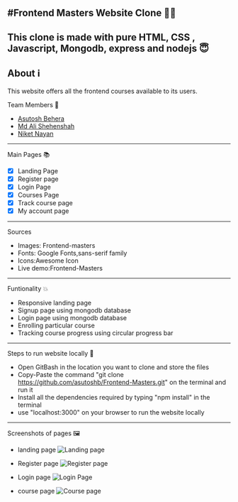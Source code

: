#Frontend Masters Website Clone :technologist:
---

This clone is made with pure HTML, CSS , Javascript, Mongodb, express and nodejs :innocent:
---

About :information_source:
---
This website offers all the frontend courses available to its users.

Team Members :handshake:
- [Asutosh Behera](https://github.com/asutoshb)
- [Md Ali Shehenshah](https://github.com/hello-snsa)
- [Niket Nayan](https://github.com/Niket1-1)
---

Main Pages :books:
- [x] Landing Page 
- [x] Register page
- [x] Login Page
- [x] Courses Page
- [x] Track course page
- [x] My account page     
---

Sources
- Images: Frontend-masters
- Fonts: Google Fonts,sans-serif family
- Icons:Awesome Icon
- Live demo:Frontend-Masters
---

Funtionality :boom:
- Responsive landing page
- Signup page using mongodb database
- Login page using mongodb database
- Enrolling particular course
- Tracking course progress using circular progress bar
---

Steps to run website locally :sunflower:
- Open GitBash in the location you want to clone and store the files
- Copy-Paste the command "git clone https://github.com/asutoshb/Frontend-Masters.git" on the terminal and run it
- Install all the dependencies required by typing "npm install" in the terminal
- use "localhost:3000" on your browser to run the website locally
---

Screenshots of pages :framed_picture:
- landing page
![Landing page](https://user-images.githubusercontent.com/86410005/131209097-83a3584d-f487-4c6c-82bb-0bda631a6744.png)

- Register page
![Register page](https://user-images.githubusercontent.com/86410005/131209121-a0da56d8-e668-4db2-8d74-3474682832dc.png)

- Login page
![Login Page](https://user-images.githubusercontent.com/86410005/131209127-5a23ffab-4b2e-4401-acd3-7fb1f03c6886.png)

- course page
![Course page](https://user-images.githubusercontent.com/86410005/131209138-be3f2f35-496e-415c-bc69-04ce9cb83abc.png)



